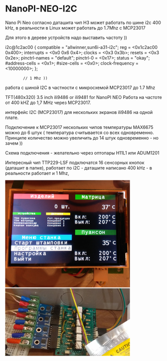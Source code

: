 # NanoPI-NEO-I2C
Nano Pi Neo согласно даташита чип H3  может работать по шине
i2c 400 kHz, в реальности в Linux может работать до 1.7Mhz c MCP23017

Для этого в дереве устройств надо выставить частоту ))


i2c@1c2ac00 {
			compatible = "allwinner,sun6i-a31-i2c";
			reg = <0x1c2ac00 0x400>;
			interrupts = <0x0 0x6 0x4>;
			clocks = <0x3 0x3b>;
			resets = <0x3 0x2e>;
			pinctrl-names = "default";
			pinctrl-0 = <0x17>;
			status = "okay";
			#address-cells = <0x1>;
			#size-cells = <0x0>;
			clock-frequency = <10000000>;
			};
			
			
			// 1 Mhz )) 
работа с шиной I2C в частности с микросхемой MCP23017  до 1.7 Mhz

TFT(480x320) 3.5 inch ili9486 or ili9481  for NanoPI NEO
Работа на частоте от 400 kHZ до 1,7 MHz через MCP23017.


интерфейс I2C (MCP23017) для нескольких экранов ili9486
на одной плате.

Подключение к MCP23017 нескольких чипов температуры MAX6675 можно до 6 штук (
температура считывается со всех одновременно.
Принципе количество можно увеличить до 14 штук одновременно - но зачем ))

Схема подключения - желательно через оптопары H11L1 или ADUM1201  



Интересный чип TTP229-LSF  подключатся 16 сенсорных кнопок (даташит в папке), 
работает по i2C - даташите написано 400 kHz - в реальности работает и 1 Mhz,

<img src="/Datasheet/examplePanel_i2c_3_5_ili9486_small.jpg" width=400 >

<img src="/Datasheet/example_i2c_MAX6675_4pcs_small.jpg" width=400 >
